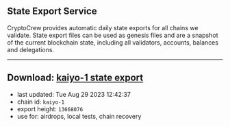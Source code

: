 ## State Export Service
CryptoCrew provides automatic daily state exports for all chains we validate. State export files can be used as genesis files and are a snapshot of the current blockchain state, including all validators, accounts, balances and delegations.

---
**Download: [kaiyo-1 state export](https://dl.ccvalidators.com/SERVICE/kujira/kaiyo-1_export_13668076.json)**
---

- last updated: Tue Aug 29 2023 12:42:37
- chain id: `kaiyo-1`
- export height: `13668076`
- use for: airdrops, local tests, chain recovery
